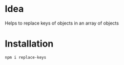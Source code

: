 # Idea

Helps to replace keys of objects in an array of objects

# Installation 

` npm i replace-keys `

